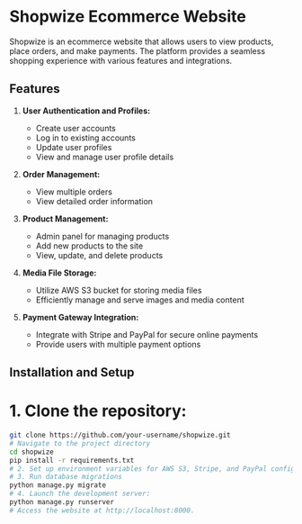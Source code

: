 # Shopwize Ecommerce Website

Shopwize is an ecommerce website that allows users to view products, place orders, and make payments. The platform provides a seamless shopping experience with various features and integrations.

## Features

1. **User Authentication and Profiles:**
   - Create user accounts
   - Log in to existing accounts
   - Update user profiles
   - View and manage user profile details

2. **Order Management:**
   - View multiple orders
   - View detailed order information

3. **Product Management:**
   - Admin panel for managing products
   - Add new products to the site
   - View, update, and delete products

4. **Media File Storage:**
   - Utilize AWS S3 bucket for storing media files
   - Efficiently manage and serve images and media content

5. **Payment Gateway Integration:**
   - Integrate with Stripe and PayPal for secure online payments
   - Provide users with multiple payment options

## Installation and Setup

# 1. Clone the repository:

   ```bash
   git clone https://github.com/your-username/shopwize.git
   # Navigate to the project directory
   cd shopwize
   pip install -r requirements.txt
   # 2. Set up environment variables for AWS S3, Stripe, and PayPal configurations.
   # 3. Run database migrations
   python manage.py migrate
   # 4. Launch the development server:
   python manage.py runserver
   # Access the website at http://localhost:8000.
